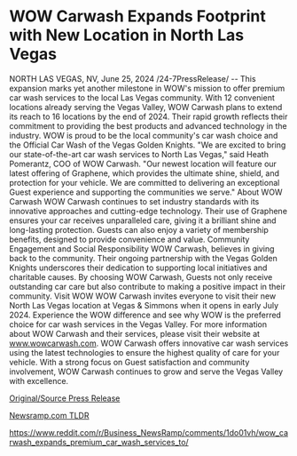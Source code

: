 # WOW Carwash Expands Footprint with New Location in North Las Vegas

NORTH LAS VEGAS, NV, June 25, 2024 /24-7PressRelease/ -- This expansion marks yet another milestone in WOW's mission to offer premium car wash services to the local Las Vegas community.  With 12 convenient locations already serving the Vegas Valley, WOW Carwash plans to extend its reach to 16 locations by the end of 2024. Their rapid growth reflects their commitment to providing the best products and advanced technology in the industry. WOW is proud to be the local community's car wash choice and the Official Car Wash of the Vegas Golden Knights.  "We are excited to bring our state-of-the-art car wash services to North Las Vegas," said Heath Pomerantz, COO of WOW Carwash. "Our newest location will feature our latest offering of Graphene, which provides the ultimate shine, shield, and protection for your vehicle. We are committed to delivering an exceptional Guest experience and supporting the communities we serve."  About WOW Carwash WOW Carwash continues to set industry standards with its innovative approaches and cutting-edge technology. Their use of Graphene ensures your car receives unparalleled care, giving it a brilliant shine and long-lasting protection. Guests can also enjoy a variety of membership benefits, designed to provide convenience and value.  Community Engagement and Social Responsibility WOW Carwash, believes in giving back to the community. Their ongoing partnership with the Vegas Golden Knights underscores their dedication to supporting local initiatives and charitable causes. By choosing WOW Carwash, Guests not only receive outstanding car care but also contribute to making a positive impact in their community.  Visit WOW WOW Carwash invites everyone to visit their new North Las Vegas location at Vegas & Simmons when it opens in early July 2024. Experience the WOW difference and see why WOW is the preferred choice for car wash services in the Vegas Valley.  For more information about WOW Carwash and their services, please visit their website at www.wowcarwash.com.  WOW Carwash offers innovative car wash services using the latest technologies to ensure the highest quality of care for your vehicle. With a strong focus on Guest satisfaction and community involvement, WOW Carwash continues to grow and serve the Vegas Valley with excellence. 

[Original/Source Press Release](https://www.24-7pressrelease.com/press-release/511968/wow-carwash-expands-footprint-with-new-location-in-north-las-vegas)
                    

[Newsramp.com TLDR](None) 

https://www.reddit.com/r/Business_NewsRamp/comments/1do01vh/wow_carwash_expands_premium_car_wash_services_to/